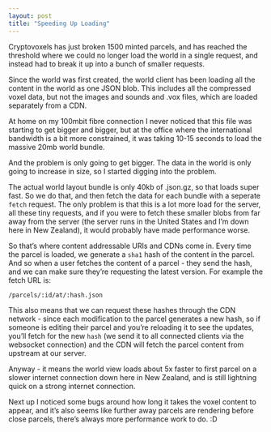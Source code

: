 ```yaml
---
layout: post
title: "Speeding Up Loading"
---
```


Cryptovoxels has just broken 1500 minted parcels, and has reached the threshold where we could no longer load the world in a single request, and instead had to break it up into a bunch of smaller requests.

Since the world was first created, the world client has been loading all the content in the world as one JSON blob. This includes all the compressed voxel data, but not the images and sounds and .vox files, which are loaded separately from a CDN.

At home on my 100mbit fibre connection I never noticed that this file was starting to get bigger and bigger, but at the office where the international bandwidth is a bit more constrained, it was taking 10-15 seconds to load the massive 20mb world bundle.

And the problem is only going to get bigger. The data in the world is only going to increase in size, so I started digging into the problem.

The actual world layout bundle is only 40kb of .json.gz, so that loads super fast. So we do that, and then fetch the data for each bundle with a seperate `fetch` request. The only problem is that this is a lot more load for the server, all these tiny requests, and if you were to fetch these smaller blobs from far away from the server (the server runs in the United States and I’m down here in New Zealand), it would probably have made performance worse.

So that’s where content addressable URIs and CDNs come in. Every time the parcel is loaded, we generate a `sha1` hash of the content in the parcel. And so when a user fetches the content of a parcel - they send the hash, and we can make sure they’re requesting the latest version. For example the fetch URL is:

    /parcels/:id/at/:hash.json

This also means that we can request these hashes through the CDN network - since each modification to the parcel generates a new hash, so if someone is editing their parcel and you’re reloading it to see the updates, you’ll fetch for the new `hash` (we send it to all connected clients via the websocket connection) and the CDN will fetch the parcel content from upstream at our server.

Anyway - it means the world view loads about 5x faster to first parcel on a slower internet connection down here in New Zealand, and is still lightning quick on a strong internet connection.

Next up I noticed some bugs around how long it takes the voxel content to appear, and it’s also seems like further away parcels are rendering before close parcels, there’s always more performance work to do. :D
